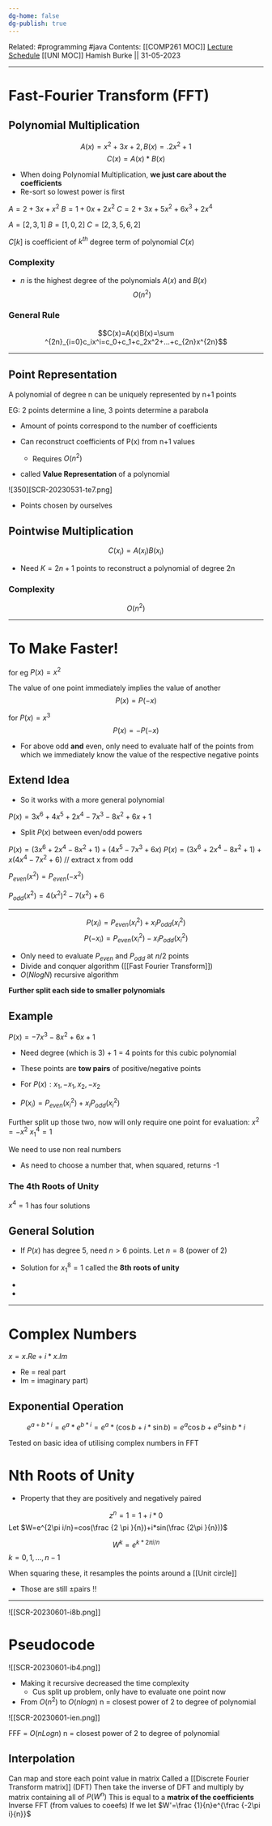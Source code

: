 ```yaml
---
dg-home: false
dg-publish: true
---
```

Related: #programming #java 
Contents: [[COMP261 MOC]]
[Lecture Schedule](https://ecs.wgtn.ac.nz/Courses/COMP261_2023T1/LectureSchedule)
[[UNI MOC]]
Hamish Burke || 31-05-2023
***

# Fast-Fourier Transform (FFT)

## Polynomial Multiplication

$$A(x) = x^2 + 3x +2,B(x) =. 2x^2+1$$
$$C(x)=A(x)*B(x)$$

- When doing Polynomial Multiplication, **we just care about the coefficients**
- Re-sort so lowest power is first

$A=2+3x+x^2$
$B=1+0x+2x^2$
$C=2+3x+5x^2+6x^3+2x^4$

$A=[2,3,1]$
$B=[1,0,2]$
$C=[2,3,5,6,2]$


$C[k]$ is coefficient of $k^{th}$ degree term of polynomial $C(x)$

### Complexity

- $n$ is the highest degree of the polynomials $A(x)$ and $B(x)$
$$O(n^2)$$

### General Rule

$$C(x)=A(x)B(x)=\sum ^{2n}_{i=0}c_ix^i=c_0+c_1+c_2x^2+...+c_{2n}x^{2n}$$

***

## Point Representation

A polynomial of degree n can be uniquely represented by n+1 points

EG: 2 points determine a line, 3 points determine a parabola


- Amount of points correspond to the number of coefficients

- Can reconstruct coefficients of P(x) from n+1 values
	- Requires $O(n^2)$ 
- called **Value Representation** of a polynomial

![350][SCR-20230531-te7.png]

- Points chosen by ourselves

## Pointwise Multiplication

$$C(x_i)=A(x_i)B(x_i)$$
- Need $K=2n+1$ points to reconstruct a polynomial of degree 2n

### Complexity

$$O(n^2)$$

***

# To Make Faster!

for eg $P(x)=x^2$

The value of one point immediately implies the value of another
$$P(x)=P(-x)$$

for $P(x)=x^3$
$$P(x)=-P(-x)$$

- For above odd **and** even, only need to evaluate half of the points from which we immediately know the value of the respective negative points

## Extend Idea

- So it works with a more general polynomial

$P(x)=3x^6+4x^5+2x^4-7x^3-8x^2+6x+1$

- Split $P(x)$ between even/odd powers

$P(x)=(3x^6+2x^4-8x^2+1)+(4x^5-7x^3+6x)$
$P(x)=(3x^6+2x^4-8x^2+1)+x(4x^4-7x^2+6)$ // extract x from odd


$P_{even}(x^2)=P_{even}(-x^2)$

$P_{odd}(x^2)=4(x^2)^2-7(x^2)+6$


***

$$P(x_i)=P_{even}(x_i^2)+x_iP_{odd}(x_i^2)$$
$$P(-x_i)=P_{even}(x_i^2)-x_iP_{odd}(x_i^2)$$

- Only need to evaluate $P_{even}$ and $P_{odd}$ at $n/2$ points
- Divide and conquer algorithm ([[Fast Fourier Transform]])
- $O(NlogN)$ recursive algorithm

**Further split each side to smaller polynomials**

## Example

$P(x)=-7x^3-8x^2+6x+1$

- Need degree (which is 3) + 1 = 4 points for this cubic polynomial
- These points are **tow pairs** of positive/negative points
- For $P(x):x_1,-x_1,x_2,-x_2$

- $P(x_i)=P_{even}(x_i^2)+x_iP_{odd}(x_i^2)$

Further split up those two, now will only require one point for evaluation:
$x^2=-x^2$
$x_1^4=1$

We need to use non real numbers
- As need to choose a number that, when squared, returns -1

### The 4th Roots of Unity

$x^4=1$ has four solutions

## General Solution

- If $P(x)$ has degree 5, need $n>6$ points. Let $n=8$ (power of 2)
- Solution for $x_1^8=1$ called the **8th roots of unity**

- 
- 
***

# Complex Numbers

$x=x.Re+i*x.Im$ 
- Re = real part
- Im = imaginary part)

## Exponential Operation

$$e^{a+b*i}=e^a*e^{b*i}=e^a*(\cos b + i*\sin b) = e^a\cos b + e^a\sin b*i$$



Tested on basic idea of utilising complex numbers in FFT

# Nth Roots of Unity

- Property that they are positively and negatively paired

$$z^n=1=1+i*0$$
Let $W=e^{2\pi i/n}=cos(\frac {2 \pi }{n})+i*sin(\frac {2\pi }{n}))$

$$W^k=e^{k*2\pi i/n}$$
$k=0,1,...,n-1$


When squaring these, it resamples the points around a [[Unit circle]]
- Those are still ±pairs !!


***

![[SCR-20230601-i8b.png]]

# Pseudocode

![[SCR-20230601-ib4.png]]

- Making it recursive decreased the time complexity
	- Cus split up problem, only have to evaluate one point now
- From $O(n^2)$ to $O(nlogn)$ n = closest power of 2 to degree of polynomial


![[SCR-20230601-ien.png]]

FFF = $O(nLogn)$ 
n = closest power of 2 to degree of polynomial

## Interpolation

Can map and store each point value in matrix
Called a [[Discrete Fourier Transform matrix]] (DFT)
Then take the inverse of DFT and multiply by matrix containing all of $P(W^n)$
This is equal to a **matrix of the coefficients**
Inverse FFT (from values to coeefs)
	If we let $W'=\frac {1}{n}e^{\frac {-2\pi i}{n}}$




